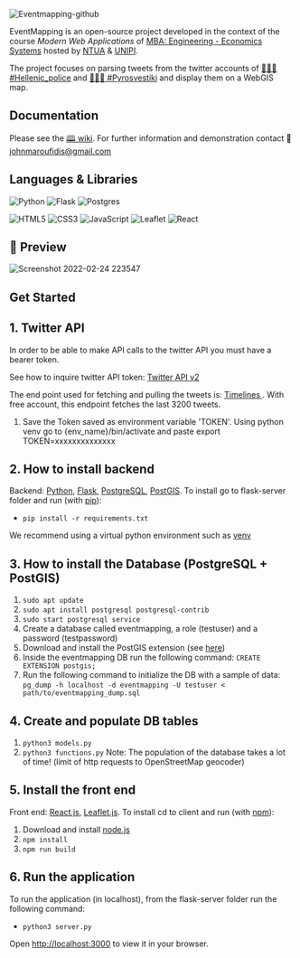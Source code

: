 ![Eventmapping-github](https://user-images.githubusercontent.com/26281506/155498608-8f71868e-bbfb-4759-afc5-c3353a1ac249.png)

EventMapping is an open-source project developed in the context of the course _Modern Web Applications_ of <a href="https://www.ece.ntua.gr/en/postgraduate/2">MBA: Engineering - Economics Systems</a> hosted by <a href="https://www.ntua.gr/en/">NTUA</a> & <a href="https://www.unipi.gr/unipi/en/">UNIPI</a>.

The project focuses on parsing tweets from the twitter accounts of <a href="https://twitter.com/hellenicpolice">👮🏽‍♀️ #Hellenic_police</a> and <a href="https://twitter.com/pyrosvestiki">👩🏼‍🚒  #Pyrosvestiki</a> and display them on a WebGIS map.

## Documentation
Please see the <a href="https://github.com/jmarou/EventMapping/wiki">🕮 wiki</a>. For further information and demonstration contact 📨  johnmaroufidis@gmail.com 

## Languages & Libraries
![Python](https://img.shields.io/badge/Python-%23323330?style=flat&logo=python&logoColor=%155509708) ![Flask](https://img.shields.io/badge/flask-%23323330.svg?style=flat&logo=Flask&logoColor=white) ![Postgres](https://img.shields.io/badge/PostgreSQL-%23323330.svg?style=flat&logo=postgresql&logoColor=%23316192) 

![HTML5](https://img.shields.io/badge/html5-%23323330.svg?style=flat&logo=HTML5&logoColor=23E34F26) ![CSS3](https://img.shields.io/badge/CSS3-%23323330.svg?style=flat&logo=css3&logoColor=%231572B6) ![JavaScript](https://img.shields.io/badge/javascript-%23323330.svg?style=flat&logo=Javascript&logoColor=%23F7DF1E) ![Leaflet](https://img.shields.io/badge/Leaflet.js-%23323330.svg?style=flat&logo=leaflet&logoColor=199900) ![React](https://img.shields.io/badge/React.js-%23323330.svg?style=flat&logo=react&logoColor=23E34F26) 

## 🌟 Preview 
![Screenshot 2022-02-24 223547](https://user-images.githubusercontent.com/26281506/155604466-86d1f406-26d9-43a0-9822-5e9c45289aa0.png)

## Get Started


## 1. Twitter API
In order to be able to make API calls to the twitter API you must have a bearer token. 

See how to inquire twitter API token: [Twitter API v2](https://developer.twitter.com/en/docs/twitter-api/getting-started/getting-access-to-the-twitter-api)

The end point used for fetching and pulling the tweets is: [Timelines ](https://developer.twitter.com/en/docs/twitter-api/tweets/timelines/quick-start). With free account, this endpoint fetches the last 3200 tweets.

1. Save the Token saved as environment variable 'TOKEN'. Using python venv go to {env_name}/bin/activate and paste export TOKEN=xxxxxxxxxxxxxx


## 2. How to install backend
Backend: [Python](https://www.python.org/), [Flask](https://flask.palletsprojects.com/en/2.0.x/), [PostgreSQL](https://www.postgresql.org/), [PostGIS](https://postgis.net/).
To install go to flask-server folder and run (with [pip](https://pip.pypa.io/en/stable/)): 

* `pip install -r requirements.txt`

We recommend using a virtual python environment such as [venv](https://docs.python.org/3/library/venv.html)

## 3. How to install the Database (PostgreSQL + PostGIS)

1. `sudo apt update`
2. `sudo apt install postgresql postgresql-contrib`
3. `sudo start postgresql service`
4. Create a database called eventmapping, a role (testuser) and a password (testpassword)
5. Download and install the PostGIS extension (see [here](https://postgis.net/install/))
6. Inside the eventmapping DB run the following command: `CREATE EXTENSION postgis;`
7. Run the following command to initialize the DB with a sample of data: `pg_dump -h localhost -d eventmapping -U testuser < path/to/eventmapping_dump.sql `

## 4. Create and populate DB tables 
1. `python3 models.py`
2. `python3 functions.py`
Note: The population of the database takes a lot of time! (limit of http requests to OpenStreetMap geocoder)

## 5. Install the front end 
Front end: [React.js](https://reactjs.org/), [Leaflet.js](https://leafletjs.com/).
To install cd to client and run (with [npm](https://www.npmjs.com/)):

1. Download and install [node.js](https://nodejs.org/en/download/)
2. `npm install`
3. `npm run build`

## 6. Run the application
To run the application (in localhost), from the flask-server folder run the following command:

* `python3 server.py`

Open [http://localhost:3000](http://localhost:3000) to view it in your browser.
